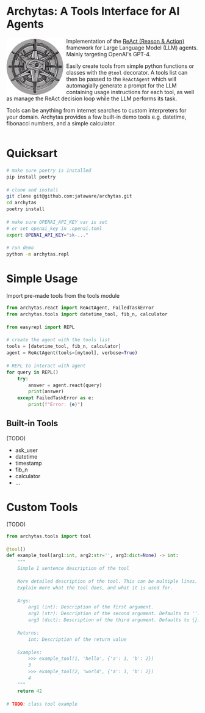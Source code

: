 # Archytas: A Tools Interface for AI Agents
<img src="assets/logo.png" width="150" height="150" align="left" style="padding-right:0.5em;"/>

Implementation of the [ReAct (Reason & Action)](https://arxiv.org/abs/2210.03629) framework for Large Language Model (LLM) agents. Mainly targeting OpenAI's GPT-4.

Easily create tools from simple python functions or classes with the `@tool` decorator. A tools list can then be passed to the `ReActAgent` which will automagially generate a prompt for the LLM containing usage instructions for each tool, as well as manage the ReAct decision loop while the LLM performs its task.

Tools can be anything from internet searches to custom interpreters for your domain. Archytas provides a few built-in demo tools e.g. datetime, fibonacci numbers, and a simple calculator.

<div style="clear:left;"></div>
 
# Quicksart
```bash
# make sure poetry is installed
pip install poetry

# clone and install
git clone git@github.com:jataware/archytas.git
cd archytas
poetry install

# make sure OPENAI_API_KEY var is set
# or set openai_key in .openai.toml
export OPENAI_API_KEY="sk-..."

# run demo
python -m archytas.repl
```

# Simple Usage
Import pre-made tools from the tools module
```python
from archytas.react import ReActAgent, FailedTaskError
from archytas.tools import datetime_tool, fib_n, calculator

from easyrepl import REPL

# create the agent with the tools list
tools = [datetime_tool, fib_n, calculator]
agent = ReActAgent(tools=[mytool], verbose=True)

# REPL to interact with agent
for query in REPL()
    try:
        answer = agent.react(query)
        print(answer)
    except FailedTaskError as e:
        print(f"Error: {e}")
```

## Built-in Tools
(TODO)
- ask_user
- datetime
- timestamp
- fib_n
- calculator
- ...

# Custom Tools
(TODO)
```python
from archytas.tools import tool

@tool()
def example_tool(arg1:int, arg2:str='', arg3:dict=None) -> int:
    """
    Simple 1 sentence description of the tool

    More detailed description of the tool. This can be multiple lines.
    Explain more what the tool does, and what it is used for.

    Args:
        arg1 (int): Description of the first argument.
        arg2 (str): Description of the second argument. Defaults to ''.
        arg3 (dict): Description of the third argument. Defaults to {}.

    Returns:
        int: Description of the return value

    Examples:
        >>> example_tool(1, 'hello', {'a': 1, 'b': 2})
        3
        >>> example_tool(2, 'world', {'a': 1, 'b': 2})
        4
    """
    return 42

# TODO: class tool example
```